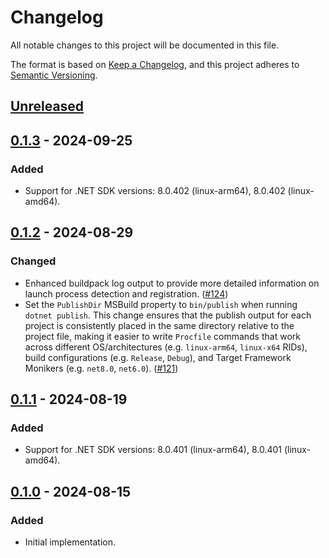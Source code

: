 # Changelog

All notable changes to this project will be documented in this file.

The format is based on [Keep a Changelog](https://keepachangelog.com/en/1.1.0/),
and this project adheres to [Semantic Versioning](https://semver.org/spec/v2.0.0.html).

## [Unreleased]

## [0.1.3] - 2024-09-25

### Added

- Support for .NET SDK versions: 8.0.402 (linux-arm64), 8.0.402 (linux-amd64).

## [0.1.2] - 2024-08-29

### Changed

- Enhanced buildpack log output to provide more detailed information on launch process detection and registration. ([#124](https://github.com/heroku/buildpacks-dotnet/pull/124))
- Set the `PublishDir` MSBuild property to `bin/publish` when running `dotnet publish`. This change ensures that the publish output for each project is consistently placed in the same directory relative to the project file, making it easier to write `Procfile` commands that work across different OS/architectures (e.g. `linux-arm64`, `linux-x64` RIDs), build configurations (e.g. `Release`, `Debug`), and Target Framework Monikers (e.g. `net8.0`, `net6.0`). ([#121](https://github.com/heroku/buildpacks-dotnet/pull/121))

## [0.1.1] - 2024-08-19

### Added

- Support for .NET SDK versions: 8.0.401 (linux-arm64), 8.0.401 (linux-amd64).

## [0.1.0] - 2024-08-15

### Added

- Initial implementation.

[unreleased]: https://github.com/heroku/buildpacks-dotnet/compare/v0.1.3...HEAD
[0.1.3]: https://github.com/heroku/buildpacks-dotnet/compare/v0.1.2...v0.1.3
[0.1.2]: https://github.com/heroku/buildpacks-dotnet/compare/v0.1.1...v0.1.2
[0.1.1]: https://github.com/heroku/buildpacks-dotnet/compare/v0.1.0...v0.1.1
[0.1.0]: https://github.com/heroku/buildpacks-dotnet/releases/tag/v0.1.0
